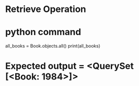 # Retrieve Operation

# python command
all_books = Book.objects.all()
print(all_books)

# Expected output = <QuerySet [<Book: 1984>]>